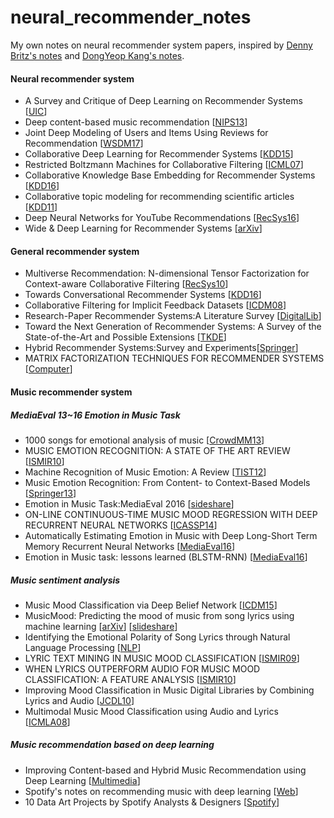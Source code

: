 # neural_recommender_notes
My own notes on neural recommender system papers, inspired by [Denny Britz's notes](https://github.com/dennybritz/deeplearning-papernotes) and [DongYeop Kang's notes](https://github.com/dykang/neurallanguage-notes).

#### Neural recommender system
- A Survey and Critique of Deep Learning on Recommender Systems [[UIC](http://bdsc.lab.uic.edu/docs/survey-critique-deep.pdf)]
- Deep content-based music recommendation [[NIPS13](http://papers.nips.cc/paper/5004-deep-content-based-music-recommendation.pdf)]
- Joint Deep Modeling of Users and Items Using Reviews for Recommendation [[WSDM17](http://dl.acm.org/citation.cfm?id=3018665)]
- Collaborative Deep Learning for Recommender Systems [[KDD15](http://dl.acm.org/citation.cfm?id=2783273)]
- Restricted Boltzmann Machines for Collaborative Filtering [[ICML07](https://www.cs.toronto.edu/~rsalakhu/papers/rbmcf.pdf)]
- Collaborative Knowledge Base Embedding for Recommender Systems [[KDD16](http://www.kdd.org/kdd2016/subtopic/view/collaborative-knowledge-base-embedding-for-recommender-systems/667/)]
- Collaborative topic modeling for recommending scientific articles [[KDD11](http://dl.acm.org/citation.cfm?id=2020480)]
- Deep Neural Networks for YouTube Recommendations [[RecSys16](https://static.googleusercontent.com/media/research.google.com/ko//pubs/archive/45530.pdf)]
- Wide & Deep Learning for Recommender Systems [[arXiv](https://arxiv.org/abs/1606.07792)]


#### General recommender system

- Multiverse Recommendation: N-dimensional Tensor Factorization for Context-aware Collaborative Filtering [[RecSys10](https://xamat.github.io//pubs/karatzoglu-recsys-2010.pdf)]
- Towards Conversational Recommender Systems [[KDD16](http://www.kdd.org/kdd2016/subtopic/view/towards-conversational-recommender-systems)]
- Collaborative Filtering for Implicit Feedback Datasets [[ICDM08](http://yifanhu.net/PUB/cf.pdf)]
- Research-Paper Recommender Systems:A Literature Survey [[DigitalLib](http://docear.org/papers/Research%20Paper%20Recommender%20Systems%20--%20A%20Literature%20Survey%20(preprint).pdf)]
- Toward the Next Generation of Recommender Systems: A Survey of the State-of-the-Art and Possible Extensions [[TKDE](http://pages.stern.nyu.edu/~atuzhili/pdf/TKDE-Paper-as-Printed.pdf)]
- Hybrid Recommender Systems:Survey and Experiments[[Springer](http://josquin.cs.depaul.edu/~rburke/pubs/burke-umuai02.pdf)]
- MATRIX FACTORIZATION TECHNIQUES FOR RECOMMENDER SYSTEMS [[Computer](https://datajobs.com/data-science-repo/Recommender-Systems-%5BNetflix%5D.pdf)]


#### Music recommender system

##### MediaEval 13~16 Emotion in Music Task
- 1000 songs for emotional analysis of music [[CrowdMM13](https://ibug.doc.ic.ac.uk/media/uploads/documents/cmm13-soleymani.pdf)]
- MUSIC EMOTION RECOGNITION: A STATE OF THE ART REVIEW [[ISMIR10](http://citeseerx.ist.psu.edu/viewdoc/download?doi=10.1.1.231.7740&rep=rep1&type=pdf)]
- Machine Recognition of Music Emotion: A Review [[TIST12](http://dl.acm.org/citation.cfm?id=2168754)]
- Music Emotion Recognition: From Content- to Context-Based Models [[Springer13](http://link.springer.com/chapter/10.1007/978-3-642-41248-6_13)]
- Emotion in Music Task:MediaEval 2016 [[sideshare](https://www.slideshare.net/multimediaeval/mediaeval-2016-emotion-in-music-task-lessons-learned)]
- ON-LINE CONTINUOUS-TIME MUSIC MOOD REGRESSION WITH DEEP RECURRENT NEURAL NETWORKS [[ICASSP14](https://pdfs.semanticscholar.org/3170/2755180f023cb6d3ee275fa0a355dd681fb1.pdf)]
- Automatically Estimating Emotion in Music with Deep Long-Short Term Memory Recurrent Neural Networks [[MediaEval16](https://pdfs.semanticscholar.org/e338/2ed926d6a8facadfcbfc091c53e08e371948.pdf)]
- Emotion in Music task: lessons learned (BLSTM-RNN) [[MediaEval16](http://ceur-ws.org/Vol-1739/MediaEval_2016_paper_10.pdf)]

##### Music sentiment analysis
- Music Mood Classification via Deep Belief Network [[ICDM15](http://ieeexplore.ieee.org/stamp/stamp.jsp?arnumber=7395810)]
- MusicMood: Predicting the mood of music from song lyrics using machine learning [[arXiv](https://arxiv.org/pdf/1611.00138.pdf)] [[slideshare](http://www.slideshare.net/SebastianRaschka/musicmood-20140912)] 
- Identifying the Emotional Polarity of Song Lyrics through Natural Language Processing [[NLP](https://people.eecs.berkeley.edu/~schasins/papers/identifyingEmotionalPolarity.pdf)]
- LYRIC TEXT MINING IN MUSIC MOOD CLASSIFICATION [[ISMIR09](http://www.ismir2009.ismir.net/proceedings/PS3-4.pdf)]
- WHEN LYRICS OUTPERFORM AUDIO FOR MUSIC MOOD CLASSIFICATION: A FEATURE ANALYSIS [[ISMIR10](http://ismir2010.ismir.net/proceedings/ismir2010-106.pdf)]
- Improving Mood Classification in Music Digital Libraries by Combining Lyrics and Audio [[JCDL10](http://dl.acm.org/citation.cfm?id=1816146)]
- Multimodal Music Mood Classification using Audio and Lyrics [[ICMLA08](http://ieeexplore.ieee.org/abstract/document/4725050/?part=1)]

##### Music recommendation based on deep learning
- Improving Content-based and Hybrid Music Recommendation using Deep Learning [[Multimedia](http://dl.acm.org/citation.cfm?id=2654940)]
- Spotify's notes on recommending music with deep learning [[Web](http://benanne.github.io/2014/08/05/spotify-cnns.html)]
- 10 Data Art Projects by Spotify Analysts & Designers [[Spotify](https://insights.spotify.com/us/2016/09/29/10-data-art-projects/)]
